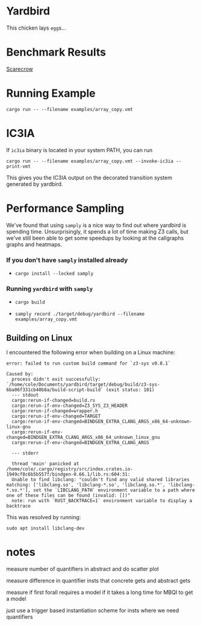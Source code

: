 # Yardbird

This chicken lays `egg`s...

# Benchmark Results

[Scarecrow](https://scarecrow.sgt-pl.com/)

# Running Example

`cargo run -- --filename examples/array_copy.vmt`

# IC3IA

If `ic3ia` binary is located in your system PATH, you can run

```
cargo run -- --filename examples/array_copy.vmt --invoke-ic3ia --print-vmt
```

This gives you the IC3IA output on the decorated transition system generated by yardbird.

# Performance Sampling

We've found that using `samply` is a nice way to find out where yardbird is spending time.
Unsurprisingly, it spends a lot of time making Z3 calls, but we've still been able to get some
speedups by looking at the callgraphs graphs and heatmaps.

### If you don't have `samply` installed already

- `cargo install --locked samply`

### Running `yardbird` with `samply`

- `cargo build`

- `samply record ./target/debug/yardbird --filename examples/array_copy.vmt`

## Building on Linux

I encountered the following error when building on a Linux machine:

```
error: failed to run custom build command for `z3-sys v0.8.1`

Caused by:
  process didn't exit successfully: `/home/cole/Documents/yardbird/target/debug/build/z3-sys-6ba06f331cb40b8a/build-script-build` (exit status: 101)
  --- stdout
  cargo:rerun-if-changed=build.rs
  cargo:rerun-if-env-changed=Z3_SYS_Z3_HEADER
  cargo:rerun-if-changed=wrapper.h
  cargo:rerun-if-env-changed=TARGET
  cargo:rerun-if-env-changed=BINDGEN_EXTRA_CLANG_ARGS_x86_64-unknown-linux-gnu
  cargo:rerun-if-env-changed=BINDGEN_EXTRA_CLANG_ARGS_x86_64_unknown_linux_gnu
  cargo:rerun-if-env-changed=BINDGEN_EXTRA_CLANG_ARGS

  --- stderr

  thread 'main' panicked at /home/cole/.cargo/registry/src/index.crates.io-1949cf8c6b5b557f/bindgen-0.66.1/lib.rs:604:31:
  Unable to find libclang: "couldn't find any valid shared libraries matching: ['libclang.so', 'libclang-*.so', 'libclang.so.*', 'libclang-*.so.*'], set the `LIBCLANG_PATH` environment variable to a path where one of these files can be found (invalid: [])"
  note: run with `RUST_BACKTRACE=1` environment variable to display a backtrace

```

This was resolved by running:

```
sudo apt install libclang-dev
```

# notes

measure number of quantifiers in abstract and do scatter plot

measure difference in quantifier insts that concrete gets and abstract gets

measure if first forall requires a model if it takes a long time for MBQI to get a model

just use a trigger based instantiation scheme for insts where we need quantifiers
